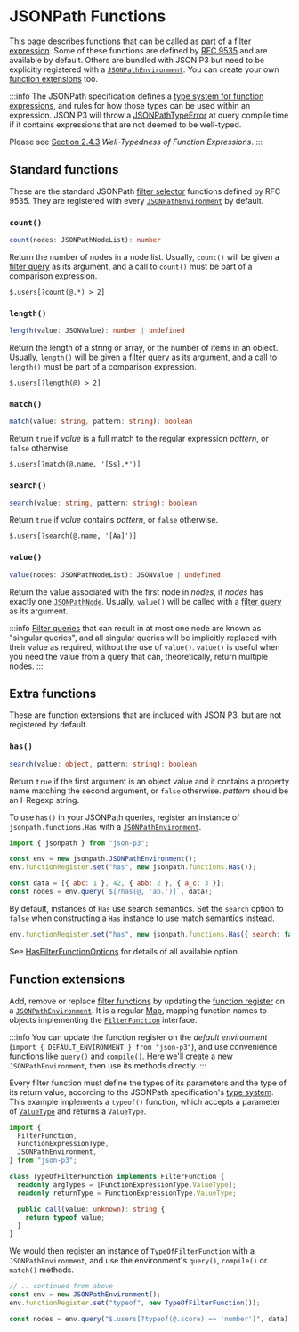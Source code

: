 # JSONPath Functions

This page describes functions that can be called as part of a [filter expression](./jsonpath-syntax.md#filters). Some of these functions are defined by [RFC 9535](https://datatracker.ietf.org/doc/html/rfc9535#name-function-extensions) and are available by default. Others are bundled with JSON P3 but need to be explicitly registered with a [`JSONPathEnvironment`](../api/namespaces/jsonpath/classes/JSONPathEnvironment.md). You can create your own [function extensions](#function-extensions) too.

:::info
The JSONPath specification defines a [type system for function expressions](https://datatracker.ietf.org/doc/html/rfc9535#name-type-system-for-function-ex), and rules for how those types can be used within an expression. JSON P3 will throw a [JSONPathTypeError](../api/namespaces/jsonpath/classes/JSONPathTypeError.md) at query compile time if it contains expressions that are not deemed to be well-typed.

Please see [Section 2.4.3](https://datatracker.ietf.org/doc/html/rfc9535#name-well-typedness-of-function-) _Well-Typedness of Function Expressions_.
:::

## Standard functions

These are the standard JSONPath [filter selector](./jsonpath-syntax.md#filters) functions defined by RFC 9535. They are registered with every [`JSONPathEnvironment`](../api/namespaces/jsonpath/classes/JSONPathEnvironment.md) by default.

### `count()`

```typescript
count(nodes: JSONPathNodeList): number
```

Return the number of nodes in a node list. Usually, `count()` will be given a [filter query](./jsonpath-syntax.md#filter-queries) as its argument, and a call to `count()` must be part of a comparison expression.

```text title="Example query"
$.users[?count(@.*) > 2]
```

### `length()`

```typescript
length(value: JSONValue): number | undefined
```

Return the length of a string or array, or the number of items in an object. Usually, `length()` will be given a [filter query](./jsonpath-syntax.md#filter-queries) as its argument, and a call to `length()` must be part of a comparison expression.

```text title="Example query"
$.users[?length(@) > 2]
```

### `match()`

```typescript
match(value: string, pattern: string): boolean
```

Return `true` if _value_ is a full match to the regular expression _pattern_, or `false` otherwise.

```text title="Example query"
$.users[?match(@.name, '[Ss].*')]
```

### `search()`

```typescript
search(value: string, pattern: string): boolean
```

Return `true` if _value_ contains _pattern_, or `false` otherwise.

```text title="Example query"
$.users[?search(@.name, '[Aa]')]
```

### `value()`

```typescript
value(nodes: JSONPathNodeList): JSONValue | undefined
```

Return the value associated with the first node in _nodes_, if _nodes_ has exactly one [`JSONPathNode`](../api/namespaces/jsonpath/classes/JSONPathNode.md). Usually, `value()` will be called with a [filter query](./jsonpath-syntax.md#filter-queries) as its argument.

:::info
[Filter queries](./jsonpath-syntax.md#filter-queries) that can result in at most one node are known as "singular queries", and all singular queries will be implicitly replaced with their value as required, without the use of `value()`. `value()` is useful when you need the value from a query that can, theoretically, return multiple nodes.
:::

## Extra functions

These are function extensions that are included with JSON P3, but are not registered by default.

### `has()`

```typescript
search(value: object, pattern: string): boolean
```

Return `true` if the first argument is an object value and it contains a property name matching the second argument, or `false` otherwise. _pattern_ should be an I-Regexp string.

To use `has()` in your JSONPath queries, register an instance of `jsonpath.functions.Has` with a [`JSONPathEnvironment`](../api/namespaces/jsonpath/classes/JSONPathEnvironment.md).

```js
import { jsonpath } from "json-p3";

const env = new jsonpath.JSONPathEnvironment();
env.functionRegister.set("has", new jsonpath.functions.Has());

const data = [{ abc: 1 }, 42, { abb: 2 }, { a_c: 3 }];
const nodes = env.query(`$[?has(@, 'ab.')]`, data);
```

By default, instances of `Has` use search semantics. Set the `search` option to `false` when constructing a `Has` instance to use match semantics instead.

```js
env.functionRegister.set("has", new jsonpath.functions.Has({ search: false }));
```

See [HasFilterFunctionOptions](../api/namespaces/jsonpath/namespaces/functions/type-aliases/HasFilterFunctionOptions.md) for details of all available option.

## Function extensions

Add, remove or replace [filter functions](./jsonpath-syntax.md#filter-functions) by updating the [function register](../api/namespaces/jsonpath/classes/JSONPathEnvironment.md#functionregister) on a [`JSONPathEnvironment`](../api/namespaces/jsonpath/classes/JSONPathEnvironment.md). It is a regular [Map](https://developer.mozilla.org/en-US/docs/Web/JavaScript/Reference/Global_Objects/Map), mapping function names to objects implementing the [`FilterFunction`](../api/namespaces/jsonpath/namespaces/functions/interfaces/FilterFunction.md) interface.

:::info
You can update the function register on the _default environment_ (`import { DEFAULT_ENVIRONMENT } from "json-p3"`), and use convenience functions like [`query()`](../quick-start.md#jsonpath) and [`compile()`](../quick-start.md#compilation). Here we'll create a new `JSONPathEnvironment`, then use its methods directly.
:::

Every filter function must define the types of its parameters and the type of its return value, according to the JSONPath specification's [type system](https://datatracker.ietf.org/doc/html/rfc9535#name-type-system-for-function-ex). This example implements a `typeof()` function, which accepts a parameter of [`ValueType`](../api/namespaces/jsonpath/namespaces/functions/enumerations/FunctionExpressionType.md) and returns a `ValueType`.

```typescript
import {
  FilterFunction,
  FunctionExpressionType,
  JSONPathEnvironment,
} from "json-p3";

class TypeOfFilterFunction implements FilterFunction {
  readonly argTypes = [FunctionExpressionType.ValueType];
  readonly returnType = FunctionExpressionType.ValueType;

  public call(value: unknown): string {
    return typeof value;
  }
}
```

We would then register an instance of `TypeOfFilterFunction` with a `JSONPathEnvironment`, and use the environment's `query()`, `compile()` or `match()` methods.

```typescript
// .. continued from above
const env = new JSONPathEnvironment();
env.functionRegister.set("typeof", new TypeOfFilterFunction());

const nodes = env.query("$.users[?typeof(@.score) == 'number']", data);
```
